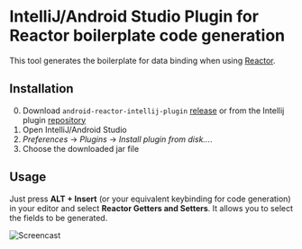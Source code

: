 # IntelliJ/Android Studio Plugin for Reactor boilerplate code generation

This tool generates the boilerplate for data binding when using [Reactor](https://github.com/dinosaurwithakatana/Reactor).

## Installation

 0. Download `android-reactor-intellij-plugin` [release](https://github.com/dinosaurwithakatana/android-reactor-intellij-plugin/releases/tag/v0.2) or from the Intellij plugin [repository](https://plugins.jetbrains.com/plugin/7667?pr=)
 0. Open IntelliJ/Android Studio
 0. *Preferences* -> *Plugins* -> *Install plugin from disk...*.
 0. Choose the downloaded jar file

## Usage

Just press **ALT + Insert** (or your equivalent keybinding for code generation) in your editor and select **Reactor Getters and Setters**. It allows you to select the fields to be generated.

![Screencast](https://raw.githubusercontent.com/dinosaurwithakatana/android-tracker-intellij-plugin/master/android-tracker-intellij-screencast.gif)
